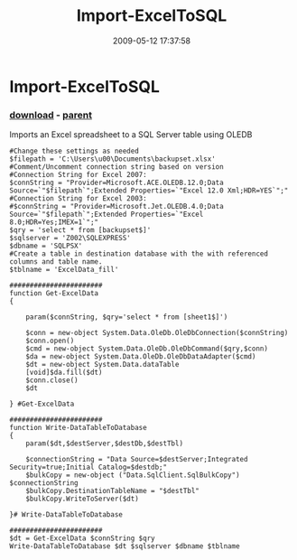 ﻿---
pid:            1098
poster:         Chad MIller
title:          Import-ExcelToSQL
date:           2009-05-12 17:37:58
format:         posh
parent:         1063
parent:         1063

---

# Import-ExcelToSQL

### [download](1098.ps1) - [parent](1063.md)

Imports an Excel spreadsheet to a SQL Server table using OLEDB


```posh
#Change these settings as needed
$filepath = 'C:\Users\u00\Documents\backupset.xlsx'
#Comment/Uncomment connection string based on version
#Connection String for Excel 2007:
$connString = "Provider=Microsoft.ACE.OLEDB.12.0;Data Source=`"$filepath`";Extended Properties=`"Excel 12.0 Xml;HDR=YES`";"
#Connection String for Excel 2003:
#$connString = "Provider=Microsoft.Jet.OLEDB.4.0;Data Source=`"$filepath`";Extended Properties=`"Excel 8.0;HDR=Yes;IMEX=1`";"
$qry = 'select * from [backupset$]'
$sqlserver = 'Z002\SQLEXPRESS'
$dbname = 'SQLPSX'
#Create a table in destination database with the with referenced columns and table name.
$tblname = 'ExcelData_fill'
 
#######################
function Get-ExcelData
{
 
    param($connString, $qry='select * from [sheet1$]')
 
    $conn = new-object System.Data.OleDb.OleDbConnection($connString)
    $conn.open()
    $cmd = new-object System.Data.OleDb.OleDbCommand($qry,$conn) 
    $da = new-object System.Data.OleDb.OleDbDataAdapter($cmd) 
    $dt = new-object System.Data.dataTable 
    [void]$da.fill($dt)
    $conn.close()
    $dt
 
} #Get-ExcelData
 
#######################
function Write-DataTableToDatabase
{ 
    param($dt,$destServer,$destDb,$destTbl)

    $connectionString = "Data Source=$destServer;Integrated Security=true;Initial Catalog=$destdb;"
    $bulkCopy = new-object ("Data.SqlClient.SqlBulkCopy") $connectionString
    $bulkCopy.DestinationTableName = "$destTbl"
    $bulkCopy.WriteToServer($dt)
 
}# Write-DataTableToDatabase

#######################
$dt = Get-ExcelData $connString $qry
Write-DataTableToDatabase $dt $sqlserver $dbname $tblname
```
